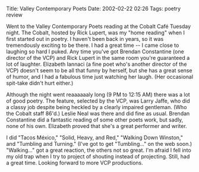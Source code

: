 Title: Valley Contemporary Poets
Date: 2002-02-22 02:26
Tags: poetry review

Went to the Valley Contemporary Poets reading at the Cobalt Café Tuesday
night. The Cobalt, hosted by Rick Lupert, was my "home reading" when I
first started out in poetry. I haven't been back in years, so it was
tremendously exciting to be there. I had a great time -- I came close to
laughing so hard I puked. Any time you've got Brendan Constantine (one
director of the VCP) and Rick Lupert in the same room you're guaranteed
a lot of laughter. Elizabeth Iannaci (a fine poet who's another director
of the VCP) doesn't seem to be all that funny by herself, but she has a
great sense of humor, and I had a fabulous time just watching her laugh.
(Her occasional spit-take didn't hurt either.)

Although the night went reaaaaaaly long (9 PM to 12:15 AM) there was a
lot of good poetry. The feature, selected by the VCP, was Larry Jaffe,
who did a classy job despite being heckled by a clearly impaired
gentleman. (Who the Cobalt staff 86'd.) Leslie Neal was there and did
fine as usual. Brendan Constantine did a fantastic reading of some other
poets work, but sadly, none of his own. Elizabeth proved that she's a
great performer and writer.

I did "Tacos México," "Solid, Heavy, and Red," "Walking Down Winston,"
and "Tumbling and Turning." (I've got to get "Tumbling..." on the web
soon.) "Walking..." got a great reaction, the others not so great. I'm
afraid I fell into my old trap when I try to project of shouting instead
of projecting. Still, had a great time. Looking forward to more VCP
productions.
